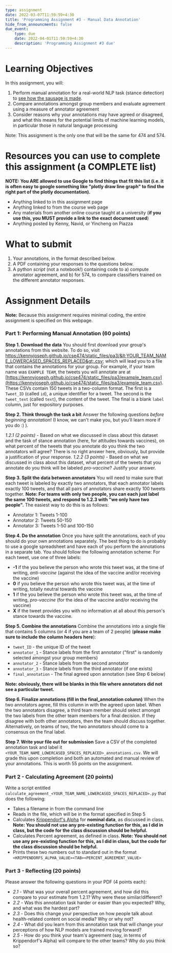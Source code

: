 ```yaml
---
type: assignment
date: 2022-03-07T11:59:59+4:30
title: 'Programming Assignment #3 - Manual Data Annotation'
hide_from_announcments: false
due_event: 
    type: due
    date: 2022-04-01T11:59:59+4:30
    description: 'Programming Assignment #3 due'
---
```


# Learning Objectives

In this assignment, you will:

1. Perform manual annotation for a real-world NLP task (stance detection) to [see how the sausage is made](https://en.wiktionary.org/wiki/how_the_sausage_gets_made).
2. Compare annotations amongst group members and evaluate agreement using a measure of annotator agreement
3. Consider reasons why your annotations may have agreed or disagreed, and what this means for the potential limits of machine learning models, in particular those in natural language processing

Note: This assignment is the only one that will be the same for 474 and 574.

# Resources you can use to complete this assignment (a COMPLETE list)

**NOTE: You ARE allowed to use Google to find things that fit this list (i.e. it is often easy to google something like "plotly draw line graph" to find the right part of the plotly documentation).**

- Anything linked to in this assignment page
- Anything linked to from the course web page
- Any materials from another online course taught at a university (**if you use this, you MUST provide a link to the exact document used**)
- Anything posted by Kenny, Navid, or Yincheng on Piazza

# What to submit

1. Your annotations, in the format described below.
2. A PDF containing your responses to the questions below.
3. A python *script* (not a notebook!) containing code to a) compute annotator agreement, and b) for 574, to compare classifiers trained on the different annotator responses. 

# Assignment Details

**Note:** Because this assignment requires minimal coding, the entire assignment is specified on this webpage.

### Part 1: Performing Manual Annotation (60 points)

**Step 1. Download the data** You should first download your group's annotations from this website. To do so, visit https://kennyjoseph.github.io/cse474/static_files/pa3/&lt;YOUR_TEAM_NAME_LOWERCASED_SPACES_REPLACED&gt;.csv; which will lead you to a file that contains the annotations for your group. For example, if your team name was `EXAMPLE TEAM`, the tweets you will annotate are at [https://kennyjoseph.github.io/cse474/static_files/pa3/example_team.csv](https://kennyjoseph.github.io/cse474/static_files/pa3/example_team.csv). These CSVs contain 150 tweets in a two-column format. The first is a `Tweet_ID` (called `id`), a unique identifier for a tweet. The second is the `tweet_text` (called `text`), the content of the tweet. The final is a blank `label` column, just for expository purposes.

**Step 2. Think through the task a bit** Answer the following questions *before beginning annotation*! (I know, we can't make you, but you'll learn more if you do :) ).

*1.2.1 (2 points)* - Based on what we discussed in class about this dataset and the task of stance annotation (here, for attitudes towards vaccines), on what percent of the tweets that you annotate do you think the two annotators will agree? There is no right answer here, obviously, but provide a justification of your response.
*1.2.2 (3 points)* - Based on what we discussed in class about this dataset, what percent of the tweets that you annotate do you think will be labeled *pro-vaccine*? Justify your answer.

**Step 3. Split the data between annotators** You will need to make sure that each tweet is labeled by exactly two annotators, that each annotator labels exactly 100 tweets, and that all pairs of annotators share exactly 100 tweets together. **Note: For teams with only two people, you can each just label the same 100 tweets, and respond to 1.2.3 with "we only have two people".** The easiest way to do this is as follows:
- Annotator 1: Tweets 1-100
- Annotator 2: Tweets 50-150
- Annotator 3: Tweets 1-50 and 100-150

**Step 4. Do the annotation**  Once you have split the annotations, each of you should do your own annotations separately. The best thing to do is probably to use a google spreadsheet and have each of you perform the annotations in a separate tab. You should follow the following annotation scheme:
For each tweet, use one of three labels:
- **-1** if the you believe the person who wrote this tweet was, at the time of writing, *anti-vaccine* (against the idea of the vaccine and/or receiving the vaccine)
- **0** if you believe the person who wrote this tweet was, at the time of writing, totally neutral towards the vaccine
- **1** if the you believe the person who wrote this tweet was, at the time of writing, *pro-vaccine* (for the idea of the vaccine and/or receiving the vaccine)
- **X** if the tweet provides you with no information at all about this person's stance towards the vaccine.

**Step 5. Combine the annotations** Combine the annotations into a single file that contains 5 columns (or 4 if you are a team of 2 people) (**please make sure to include the column headers here**):
- `tweet_ID` - the unique ID of the tweet
- `annotator_1` - Stance labels from the first annotator ("first" is randomly selected amongst your group members) 
- `annotator_2` - Stance labels from the second annotator
- `annotator_3` - Stance labels from the third annotator (if one exists)
- `final_annotation` - The final agreed upon annotation (see Step 6 below)

**Note: obviously, there will be blanks in this file where annotators did not see a particular tweet.**

**Step 6. Finalize annotations (fill in the final_annotation column)** When the two annotators agree, fill this column in with the agreed upon label. When the two annotators disagree, a third team member should select amongst the two labels from the other team members for a final decision. If they disagree with both other annotators, then the team should discuss together. Alternatively, on teams of two, the two annotators should come to a consensus on the final label.

**Step 7. Write your file out for submission** Save a CSV of the completed annotation task and label it
`<YOUR_TEAM_NAME_LOWERCASED_SPACES_REPLACED>_annotations.csv`. We will grade this upon completion and both an automated and manual review of your annotations. This is worth 55 points on the assignment.


### Part 2 - Calculating Agreement (20 points)

Write a script entitled `calculate_agreement_<YOUR_TEAM_NAME_LOWERCASED_SPACES_REPLACED>.py` that does the following:

- Takes a filename in from the command line
- Reads in the file, which will be in the format specified in Step 5
- Calculates [Krippendorf's Alpha](https://en.wikipedia.org/wiki/Krippendorff%27s_alpha) for **nominal data**, as discussed in class. **Note: You should not use any pre-existing function for this, as I did in class, but the code for the class discussion should be helpful.**
- Calculates Percent agreement, as defined in class. **Note: You should not use any pre-existing function for this, as I did in class, but the code for the class discussion should be helpful.**
- Prints these two numbers out to standard out in the format `<KRIPPENDORFS_ALPHA_VALUE><TAB><PERCENT_AGREEMENT_VALUE>`

### Part 3 - Reflecting (20 points)

Please answer the following questions in your PDF (4 points each):

- *2.1* - What was your overall percent agreement, and how did this compare to your estimate from 1.2.1? Why were these similar/different?
- *2.2* - Was this annotation task harder or easier than you expected? Why, and what was the hardest part?
- *2.3* - Does this change your perspective on how people talk about health-related content on social media? Why or why not?
- *2.4* - What did you learn from this annotation task that will change your perceptions of how NLP models are trained moving forward?
- *2.5* - How do you think your team's agreement (say, in terms of Krippendorf's Alpha) will compare to the other teams? Why do you think so?
